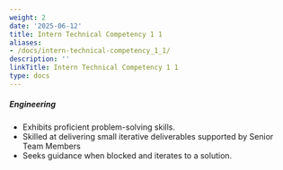 ```yaml
---
weight: 2
date: '2025-06-12'
title: Intern Technical Competency 1 1
aliases:
- /docs/intern-technical-competency_1_1/
description: ''
linkTitle: Intern Technical Competency 1 1
type: docs
---
```


##### Engineering

* Exhibits proficient problem-solving skills.
* Skilled at delivering small iterative deliverables supported by Senior Team Members
* Seeks guidance when blocked and iterates to a solution.
